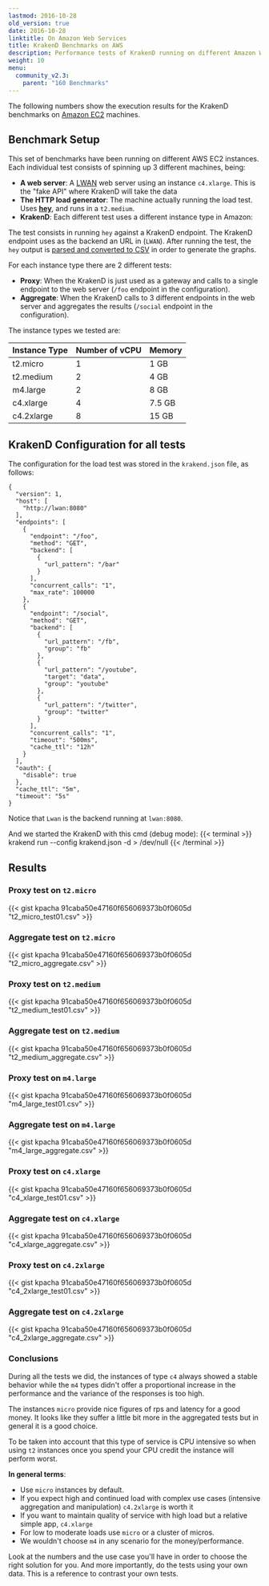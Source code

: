 ```yaml
---
lastmod: 2016-10-28
old_version: true
date: 2016-10-28
linktitle: On Amazon Web Services
title: KrakenD Benchmarks on AWS
description: Performance tests of KrakenD running on different Amazon Web Services instance types and final conclusions to choose the right one.
weight: 10
menu:
  community_v2.3:
    parent: "160 Benchmarks"
---
```


The following numbers show the execution results for the KrakenD benchmarks on [Amazon EC2](https://aws.amazon.com/ec2/) machines.

## Benchmark Setup
This set of benchmarks have been running on different AWS EC2 instances. Each individual test consists of spinning up 3 different machines, being:

- **A web server**: A [LWAN](https://lwan.ws/) web server using an instance `c4.xlarge`. This is the "fake API" where KrakenD will take the data
- **The HTTP load generator**: The machine actually running the load test. Uses **[hey](https://github.com/rakyll/hey)**, and runs in a `t2.medium`.
- **KrakenD**: Each different test uses a different instance type in Amazon:

The test consists in running `hey` against a KrakenD endpoint. The KrakenD endpoint uses as the backend an URL in (`LWAN`).
After running the test, the `hey` output is [parsed and converted to CSV](https://github.com/devopsfaith/hey-to-csv) in order to generate the graphs.

For each instance type there are 2 different tests:

- **Proxy**: When the KrakenD is just used as a gateway and calls to a single endpoint to the web server (`/foo` endpoint in the configuration).
- **Aggregate**: When the KrakenD calls to 3 different endpoints in the web server and aggregates the results (`/social` endpoint in the configuration).

The instance types we tested are:


| Instance Type | Number of vCPU | Memory |
|---------------|----|-------|
| t2.micro | 1 | 1 GB |
| t2.medium | 2 | 4 GB|
| m4.large | 2 | 8 GB|
| c4.xlarge | 4 | 7.5 GB|
| c4.2xlarge | 8 | 15 GB|


## KrakenD Configuration for all tests

The configuration for the load test was stored in the `krakend.json` file, as follows:

    {
      "version": 1,
      "host": [
        "http://lwan:8080"
      ],
      "endpoints": [
        {
          "endpoint": "/foo",
          "method": "GET",
          "backend": [
            {
              "url_pattern": "/bar"
            }
          ],
          "concurrent_calls": "1",
          "max_rate": 100000
        },
        {
          "endpoint": "/social",
          "method": "GET",
          "backend": [
            {
              "url_pattern": "/fb",
              "group": "fb"
            },
            {
              "url_pattern": "/youtube",
              "target": "data",
              "group": "youtube"
            },
            {
              "url_pattern": "/twitter",
              "group": "twitter"
            }
          ],
          "concurrent_calls": "1",
          "timeout": "500ms",
          "cache_ttl": "12h"
        }
      ],
      "oauth": {
        "disable": true
      },
      "cache_ttl": "5m",
      "timeout": "5s"
    }

Notice that `Lwan` is the backend running at `lwan:8080`.

And we started the KrakenD with this cmd (debug mode):
{{< terminal >}}
krakend run --config krakend.json -d > /dev/null
{{< /terminal >}}

## Results

### Proxy test on `t2.micro`

{{< gist kpacha 91caba50e47160f656069373b0f0605d "t2_micro_test01.csv" >}}

### Aggregate test on `t2.micro`

{{< gist kpacha 91caba50e47160f656069373b0f0605d "t2_micro_aggregate.csv" >}}

### Proxy test on `t2.medium`

{{< gist kpacha 91caba50e47160f656069373b0f0605d "t2_medium_test01.csv" >}}

### Aggregate test on `t2.medium`

{{< gist kpacha 91caba50e47160f656069373b0f0605d "t2_medium_aggregate.csv" >}}

### Proxy test on `m4.large`

{{< gist kpacha 91caba50e47160f656069373b0f0605d "m4_large_test01.csv" >}}

### Aggregate test on `m4.large`

{{< gist kpacha 91caba50e47160f656069373b0f0605d "m4_large_aggregate.csv" >}}

### Proxy test on `c4.xlarge`

{{< gist kpacha 91caba50e47160f656069373b0f0605d "c4_xlarge_test01.csv" >}}

### Aggregate test on `c4.xlarge`

{{< gist kpacha 91caba50e47160f656069373b0f0605d "c4_xlarge_aggregate.csv" >}}

### Proxy test on `c4.2xlarge`

{{< gist kpacha 91caba50e47160f656069373b0f0605d "c4_2xlarge_test01.csv" >}}

### Aggregate test on `c4.2xlarge`

{{< gist kpacha 91caba50e47160f656069373b0f0605d "c4_2xlarge_aggregate.csv" >}}

### Conclusions
During all the tests we did, the instances of type `c4` always showed a stable behavior while the `m4` types didn't offer
a proportional increase in the performance and the variance of the responses is too high.

The instances `micro` provide nice figures of rps and latency for a good money. It looks like they suffer a little bit
more in the aggregated tests but in general it is a good choice.

To be taken into account that this type of service is CPU intensive so when using `t2` instances once you spend your CPU
credit the instance will perform worst.

**In general terms**:

- Use `micro` instances by default.
- If you expect high and continued load with complex use cases (intensive aggregation and manipulation) `c4.2xlarge` is worth it
- If you want to maintain quality of service with high load but a relative simple app, `c4.xlarge`
- For low to moderate loads use `micro` or a cluster of micros.
- We wouldn't choose `m4` in any scenario for the money/performance.

Look at the numbers and the use case you'll have in order to choose the right solution for you. And more importantly, do the tests
using your own data. This is a reference to contrast your own tests.
